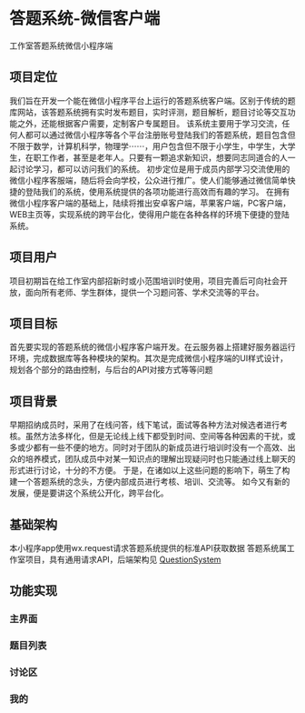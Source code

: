 # 答题系统-微信客户端

工作室答题系统微信小程序端

## 项目定位

我们旨在开发一个能在微信小程序平台上运行的答题系统客户端。区别于传统的题库网站，该答题系统拥有实时发布题目，实时评测，题目解析，题目讨论等交互功能之外，还能根据客户需要，定制客户专属题目。
该系统主要用于学习交流，任何人都可以通过微信小程序等各个平台注册账号登陆我们的答题系统，题目包含但不限于数学，计算机科学，物理学⋯⋯，用户包含但不限于小学生，中学生，大学生，在职工作者，甚至是老年人。只要有一颗追求新知识，想要同志同道合的人一起讨论学习，都可以访问我们的系统。
初步定位是用于成员内部学习交流使用的微信小程序客服端，随后将会向学校，公众进行推广。使人们能够通过微信简单快捷的登陆我们的系统，使用系统提供的各项功能进行高效而有趣的学习。
在拥有微信小程序客户端的基础上，陆续将推出安卓客户端，苹果客户端，PC客户端，WEB主页等，实现系统的跨平台化，使得用户能在各种各样的环境下便捷的登陆系统。

## 项目用户

项目初期旨在给工作室内部招新时或小范围培训时使用，项目完善后可向社会开放，面向所有老师、学生群体，提供一个习题问答、学术交流等的平台。

## 项目目标

首先要实现的答题系统的微信小程序客户端开发。在云服务器上搭建好服务器运行环境，完成数据库等各种模块的架构。其次是完成微信小程序端的UI样式设计，规划各个部分的路由控制，与后台的API对接方式等等问题

## 项目背景

早期招纳成员时，采用了在线问答，线下笔试，面试等各种方法对候选者进行考核。虽然方法多样化，但是无论线上线下都受到时间、空间等各种因素的干扰，或多或少都有一些不便的地方。同时对于团队的新成员进行培训时没有一个高效、出众的培养模式，团队成员中对某一知识点的理解出现疑问时也只能通过线上聊天的形式进行讨论，十分的不方便。
于是，在诸如以上这些问题的影响下，萌生了构建一个答题系统的念头，方便内部成员进行考核、培训、交流等。
如今又有新的发展，便是要讲这个系统公开化，跨平台化。

## 基础架构

本小程序app使用wx.request请求答题系统提供的标准API获取数据
答题系统属工作室项目，具有通用请求API，后端架构见 [QuestionSystem](https://github.com/evi0s/QuestionSystem-Rebuild)

## 功能实现

### 主界面



### 题目列表



### 讨论区



### 我的

